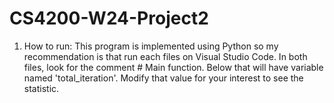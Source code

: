 # CS4200-W24-Project2
1) How to run:
This program is implemented using Python so my recommendation is that run each files on Visual Studio Code. In both files, look for the comment # Main function. Below that will have variable named 'total_iteration'. Modify that value for your interest to see the statistic.
